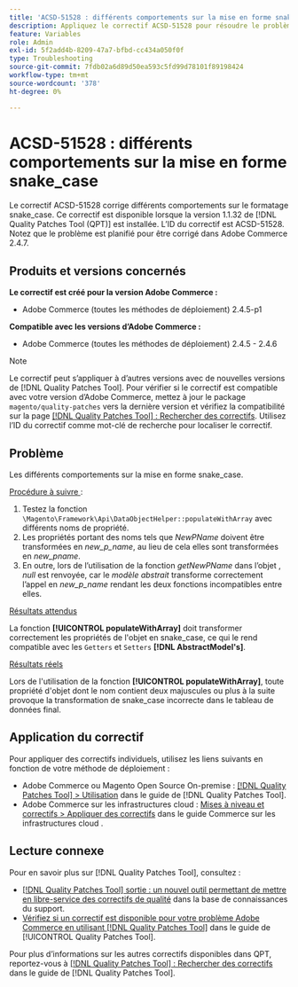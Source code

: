 ```yaml
---
title: 'ACSD-51528 : différents comportements sur la mise en forme snake_case'
description: Appliquez le correctif ACSD-51528 pour résoudre le problème Adobe Commerce où il existe différents comportements sur le formatage snake_case.
feature: Variables
role: Admin
exl-id: 5f2add4b-8209-47a7-bfbd-cc434a050f0f
type: Troubleshooting
source-git-commit: 7fdb02a6d89d50ea593c5fd99d78101f89198424
workflow-type: tm+mt
source-wordcount: '378'
ht-degree: 0%

---
```


# ACSD-51528 : différents comportements sur la mise en forme snake_case

Le correctif ACSD-51528 corrige différents comportements sur le formatage snake_case. Ce correctif est disponible lorsque la version 1.1.32 de [!DNL Quality Patches Tool (QPT)] est installée. L’ID du correctif est ACSD-51528. Notez que le problème est planifié pour être corrigé dans Adobe Commerce 2.4.7.

## Produits et versions concernés

**Le correctif est créé pour la version Adobe Commerce :**

* Adobe Commerce (toutes les méthodes de déploiement) 2.4.5-p1

**Compatible avec les versions d’Adobe Commerce :**

* Adobe Commerce (toutes les méthodes de déploiement) 2.4.5 - 2.4.6

>[!NOTE]
>
>Le correctif peut s’appliquer à d’autres versions avec de nouvelles versions de [!DNL Quality Patches Tool]. Pour vérifier si le correctif est compatible avec votre version d’Adobe Commerce, mettez à jour le package `magento/quality-patches` vers la dernière version et vérifiez la compatibilité sur la page [[!DNL Quality Patches Tool] : Rechercher des correctifs](https://experienceleague.adobe.com/tools/commerce-quality-patches/index.html). Utilisez l’ID du correctif comme mot-clé de recherche pour localiser le correctif.

## Problème

Les différents comportements sur la mise en forme snake_case.

<u>Procédure à suivre </u> :

1. Testez la fonction `\Magento\Framework\Api\DataObjectHelper::populateWithArray` avec différents noms de propriété.
1. Les propriétés portant des noms tels que *NewPName* doivent être transformées en *new_p_name*, au lieu de cela elles sont transformées en *new_pname*.
1. En outre, lors de l’utilisation de la fonction *getNewPName* dans l’objet , *null* est renvoyée, car le *modèle abstrait* transforme correctement l’appel en *new_p_name* rendant les deux fonctions incompatibles entre elles.

<u>Résultats attendus</u>

La fonction **[!UICONTROL populateWithArray]** doit transformer correctement les propriétés de l&#39;objet en snake_case, ce qui le rend compatible avec les `Getters` et `Setters` **[!DNL AbstractModel's]**.

<u>Résultats réels</u>

Lors de l&#39;utilisation de la fonction **[!UICONTROL populateWithArray]**, toute propriété d&#39;objet dont le nom contient deux majuscules ou plus à la suite provoque la transformation de snake_case incorrecte dans le tableau de données final.

## Application du correctif

Pour appliquer des correctifs individuels, utilisez les liens suivants en fonction de votre méthode de déploiement :

* Adobe Commerce ou Magento Open Source On-premise : [[!DNL Quality Patches Tool] > Utilisation](/help/tools/quality-patches-tool/usage.md) dans le guide de [!DNL Quality Patches Tool].
* Adobe Commerce sur les infrastructures cloud : [Mises à niveau et correctifs > Appliquer des correctifs](https://experienceleague.adobe.com/docs/commerce-cloud-service/user-guide/develop/upgrade/apply-patches.html) dans le guide Commerce sur les infrastructures cloud .

## Lecture connexe

Pour en savoir plus sur [!DNL Quality Patches Tool], consultez :

* [[!DNL Quality Patches Tool] sortie : un nouvel outil permettant de mettre en libre-service des correctifs de qualité](https://experienceleague.adobe.com/en/docs/commerce-operations/tools/quality-patches-tool/quality-patches-tool-to-self-serve-quality-patches) dans la base de connaissances du support.
* [Vérifiez si un correctif est disponible pour votre problème Adobe Commerce en utilisant [!DNL Quality Patches Tool]](/help/tools/quality-patches-tool/patches-available-in-qpt/check-patch-for-magento-issue-with-magento-quality-patches.md) dans le guide de [!UICONTROL Quality Patches Tool].


Pour plus d’informations sur les autres correctifs disponibles dans QPT, reportez-vous à [[!DNL Quality Patches Tool] : Rechercher des correctifs](https://experienceleague.adobe.com/tools/commerce-quality-patches/index.html) dans le guide de [!DNL Quality Patches Tool].
